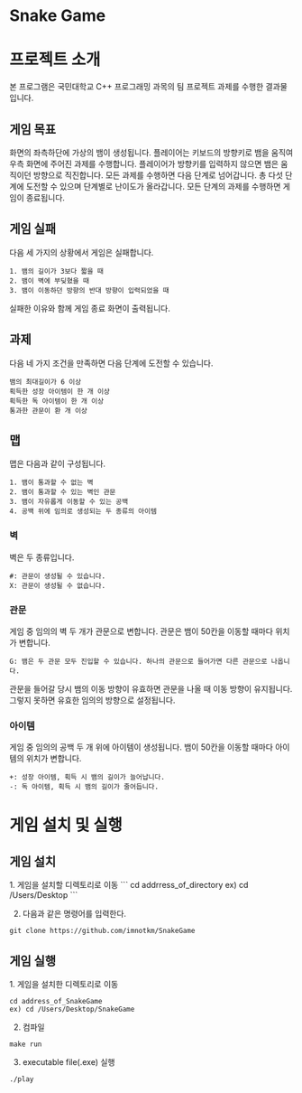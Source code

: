 # Snake Game


<h1>프로젝트 소개</h1>

본 프로그램은 국민대학교 C++ 프로그래밍 과목의 팀 프로젝트 과제를 수행한 결과물입니다.

<h2>게임 목표</h2>
화면의 좌측하단에 가상의 뱀이 생성됩니다.
플레이어는 키보드의 방향키로 뱀을 움직여 우측 화면에 주어진 과제를 수행합니다.
플레이어가 방향키를 입력하지 않으면 뱀은 움직이던 방향으로 직진합니다.
모든 과제를 수행하면 다음 단계로 넘어갑니다.
총 다섯 단계에 도전할 수 있으며 단계별로 난이도가 올라갑니다.
모든 단계의 과제를 수행하면 게임이 종료됩니다.

<h2>게임 실패</h2>
다음 세 가지의 상황에서 게임은 실패합니다.

```
1. 뱀의 길이가 3보다 짧을 때
2. 뱀이 벽에 부딪혔을 때
3. 뱀이 이동하던 방향의 반대 방향이 입력되었을 때
```
실패한 이유와 함께 게임 종료 화면이 출력됩니다.

<h2>과제</h2>
다음 네 가지 조건을 만족하면 다음 단계에 도전할 수 있습니다.

```
뱀의 최대길이가 6 이상
획득한 성장 아이템이 한 개 이상
획득한 독 아이템이 한 개 이상
통과한 관문이 환 개 이상
```

<h2>맵</h2>
맵은 다음과 같이 구성됩니다.

```
1. 뱀이 통과할 수 없는 벽
2. 뱀이 통과할 수 있는 벽인 관문
3. 뱀이 자유롭게 이동할 수 있는 공백
4. 공백 위에 임의로 생성되는 두 종류의 아이템
```

<h3>벽</h3>
벽은 두 종류입니다.

```
#: 관문이 생성될 수 있습니다.
X: 관문이 생성될 수 없습니다.
```

<h3>관문</h3>
게임 중 임의의 벽 두 개가 관문으로 변합니다.
관문은 뱀이 50칸을 이동할 때마다 위치가 변합니다.

```
G: 뱀은 두 관문 모두 진입할 수 있습니다. 하나의 관문으로 들어가면 다른 관문으로 나옵니다.
```
관문을 들어갈 당시 뱀의 이동 방향이 유효하면 관문을 나올 때 이동 방향이 유지됩니다.
그렇지 못하면 유효한 임의의 방향으로 설정됩니다.

<h3>아이템</h3>
게임 중 임의의 공백 두 개 위에 아이템이 생성됩니다.
뱀이 50칸을 이동할 때마다 아이템의 위치가 변합니다.

```
+: 성장 아이템, 획득 시 뱀의 길이가 늘어납니다.
-: 독 아이템, 획득 시 뱀의 길이가 줄어듭니다.
```

<h1>게임 설치 및 실행</h1>

<h2>게임 설치</h2>
1. 게임을 설치할 디렉토리로 이동 
```
cd addrress_of_directory
ex) cd /Users/Desktop
```

2. 다음과 같은 명령어를 입력한다.
```
git clone https://github.com/imnotkm/SnakeGame
```
<h2>게임 실행</h2>
1. 게임을 설치한 디렉토리로 이동

```
cd address_of_SnakeGame
ex) cd /Users/Desktop/SnakeGame
```

2. 컴파일
```
make run
```

3. executable file(.exe) 실행
```
./play
```
